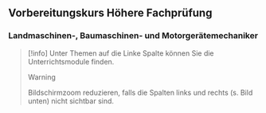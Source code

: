 ## Vorbereitungskurs Höhere Fachprüfung 
### Landmaschinen-, Baumaschinen- und Motorgerätemechaniker

>[!info] 
>Unter Themen auf die Linke Spalte können Sie die Unterrichtsmodule finden.
>>[!warning] 
>>Bildschirmzoom reduzieren, falls die Spalten links und rechts (s. Bild unten) nicht sichtbar sind.
